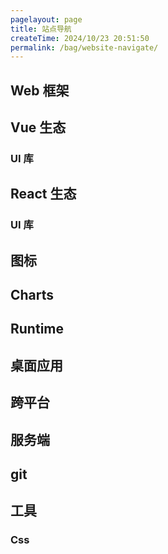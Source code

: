 ```yaml
---
pagelayout: page
title: 站点导航
createTime: 2024/10/23 20:51:50
permalink: /bag/website-navigate/
---
```


## Web 框架

<CardGrid>
  <LinkCard icon="logos:vue" title="vue3" href="https://cn.vuejs.org/" />
  <LinkCard icon="logos:vue" title="vue2" href="https://v2.cn.vuejs.org/" />
  <LinkCard icon="devicon:react" title="react" href="https://react.docschina.org" />
  <LinkCard icon="skill-icons:nuxtjs-dark" title="nuxtJs" href="https://nuxt.com" />
</CardGrid>

## Vue 生态

### UI 库

<CardGrid>
 <LinkCard icon="ep:element-plus" title="element-plus" href="http://element-plus.org/zh-CN/" />
 <LinkCard icon="https://file.iviewui.com/view-design-dist/img/logo.362917a9.png" title="View Design" href="https://www.iviewui.com" />
 <LinkCard icon="simple-icons:primevue" title="primevue" href="https://primevue.org" />
 <LinkCard icon="https://fastly.jsdelivr.net/npm/@vant/assets/logo.png" title="vant" href="https://github.com/youzan/vant/blob/main/README.zh-CN.md" />
 <LinkCard icon="simple-icons:tencentqq" title="TDesign" href="https://tdesign.tencent.com" />
 <LinkCard icon="arcticons:jd-com" title="nutui" href="https://nutui.jd.com/#/" />
 <LinkCard icon="https://www.naiveui.com/assets/naivelogo-BdDVTUmz.svg" title="naive ui" href="https://www.naiveui.com/zh-CN/os-theme" />
</CardGrid>

## React 生态

### UI 库

<CardGrid>
  <LinkCard icon="devicon:antdesign" title="ant design" href="https://ant.design" />
  <LinkCard icon="devicon:antdesign" title="ant design mobile" href="https://mobile.ant.design/zh/" />
  <LinkCard icon="devicon:antdesign" title="ant design pro" href="https://pro.ant.design/zh-CN/" />
  <LinkCard icon="simple-icons:tencentqq" title="TDesign" href="https://tdesign.tencent.com" />
</CardGrid>

## 图标

<CardGrid>
  <LinkCard icon="https://img.alicdn.com/imgextra/i2/O1CN01FF1t1g1Q3PDWpSm4b_!!6000000001920-55-tps-508-135.svg" title="阿里妈妈字体库" href="https://www.iconfont.cn/" />
  <LinkCard icon="line-md:iconify1" title="iconify" href="https://iconify.design/" />
</CardGrid>

## Charts

<CardGrid>
  <LinkCard icon="simple-icons:apacheecharts" title="echarts" href="https://echarts.apache.org/zh/index.html" />
  <LinkCard icon="https://d3js.org/logo.svg" title="D3" href="https://d3js.org/" />

</CardGrid>

## Runtime

<CardGrid>
  <LinkCard icon="akar-icons:node-fill" title="node" href="https://nodejs.cn" />
</CardGrid>

## 桌面应用

<CardGrid>
  <LinkCard icon="https://www.electronjs.org/zh/assets/img/logo.svg" title="electron" href="https://www.electronjs.org/zh/" />
</CardGrid>

## 跨平台

<CardGrid>
  <LinkCard icon="https://qiniu-web-assets.dcloud.net.cn/unidoc/zh/uni-app.png" title="uniApp" href="https://uniapp.dcloud.net.cn" />
</CardGrid>

## 服务端

<CardGrid>
  <LinkCard icon="https://nestjs.com/logo-small-gradient.76616405.svg" title="nestJs" href="https://nestjs.com/" />
</CardGrid>

## git

<CardGrid>
  <LinkCard icon="devicon:git" title="Learn Git Branching" href="https://learngitbranching.js.org/?locale=zh_CN" />
</CardGrid>

## 工具

### Css
<CardGrid>
  <LinkCard icon="https://sass-lang.com/assets/img/logos/logo.svg" title="sass" href="https://sass-lang.com/" />
  <LinkCard icon="https://lesscss.org/public/img/less_logo.png" title="less" href="https://lesscss.org/" />
  <LinkCard icon="https://stylus-lang.com/logo.svg" title="stylus" href="https://stylus-lang.com/" />
  <LinkCard icon="skill-icons:tailwindcss-dark" title="tailwind css" href="https://tailwindcss.com/" />
  <LinkCard icon="flowbite:css-solid" title="animate css" href="https://animate.style" />
  <LinkCard icon="flowbite:css-solid" title="好看的css样式" href="https://navnav.co" />
  <LinkCard icon="flowbite:css-solid" title="css loader" href="https://css-loaders.com" />
  <LinkCard icon="flowbite:css-solid" title="好看的css样式2" href="https://csscoco.com/inspiration/#/" />
  <LinkCard icon="flowbite:css-solid" title="web安全色" href="https://www.bootcss.com/p/websafecolors/" />
  <LinkCard icon="flowbite:css-solid" title="svg波浪" href="https://svgwave.in/" />
  <LinkCard icon="flowbite:css-solid" title="Css Timing Fun" href="https://easings.net/zh-cn#" />  
</CardGrid>
